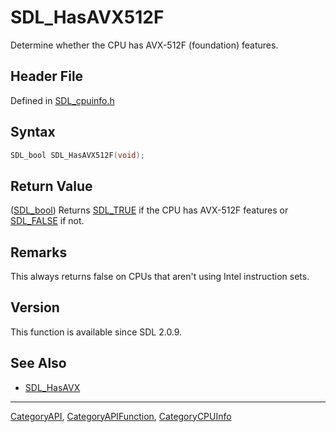 # SDL_HasAVX512F

Determine whether the CPU has AVX-512F (foundation) features.

## Header File

Defined in [SDL_cpuinfo.h](https://github.com/libsdl-org/SDL/blob/SDL2/include/SDL_cpuinfo.h)

## Syntax

```c
SDL_bool SDL_HasAVX512F(void);
```

## Return Value

([SDL_bool](SDL_bool)) Returns [SDL_TRUE](SDL_TRUE) if the CPU has AVX-512F
features or [SDL_FALSE](SDL_FALSE) if not.

## Remarks

This always returns false on CPUs that aren't using Intel instruction sets.

## Version

This function is available since SDL 2.0.9.

## See Also

- [SDL_HasAVX](SDL_HasAVX)

----
[CategoryAPI](CategoryAPI), [CategoryAPIFunction](CategoryAPIFunction), [CategoryCPUInfo](CategoryCPUInfo)


